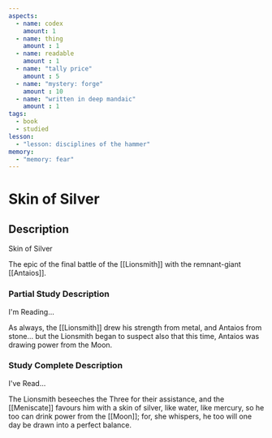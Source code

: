 ```yaml
---
aspects: 
  - name: codex
    amount: 1
  - name: thing
    amount : 1
  - name: readable
    amount : 1
  - name: "tally price"
    amount : 5
  - name: "mystery: forge"
    amount : 10
  - name: "written in deep mandaic"
    amount : 1
tags:
  - book
  - studied
lesson:
  - "lesson: disciplines of the hammer"
memory:
  - "memory: fear"
---
```


# Skin of Silver

## Description
Skin of Silver

The epic of the final battle of the [[Lionsmith]] with the remnant-giant [[Antaios]].
### Partial Study Description
I'm Reading...

As always, the [[Lionsmith]] drew his strength from metal, and Antaios from stone… but the Lionsmith began to suspect also that this time, Antaios was drawing power from the Moon.
### Study Complete Description
I've Read...

The Lionsmith beseeches the Three for their assistance, and the [[Meniscate]] favours him with a skin of silver, like water, like mercury, so he too can drink power from the [[Moon]]; for, she whispers, he too will one day be drawn into a perfect balance.